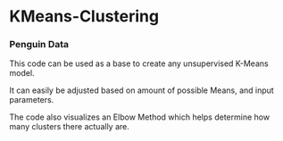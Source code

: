 # KMeans-Clustering
### Penguin Data

This code can be used as a base to create any unsupervised K-Means model. 

It can easily be adjusted based on amount of possible Means, and input parameters. 

The code also visualizes an Elbow Method which helps determine how many clusters there actually are. 
